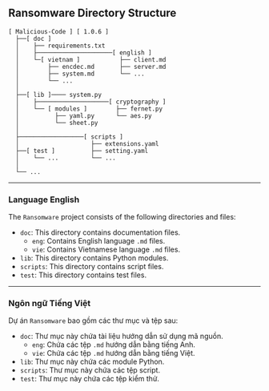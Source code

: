 ## Ransomware Directory Structure

```
[ Malicious-Code ] [ 1.0.6 ]
  ├──[ doc ]
  │    ├── requirements.txt
  │    ├─────────────────────[ english ]
  │    └─[ vietnam ]           ├── client.md
  │        ├── encdec.md       ├── server.md
  │        ├── system.md       └── ...
  │        └── ...
  │
  ├──[ lib ]──── system.py
  │    ├────────────────────[ cryptography ]       
  │    └── [ modules ]        ├── fernet.py      
  │          ├── yaml.py      └── aes.py               
  │          └── sheet.py
  │
  ├──────────────────[ scripts ]
  │                    ├── extensions.yaml
  ├──[ test ]          ├── setting.yaml
  │    └── ...         └── ...
  │     
  └── ...
```
---
### Language English

The `Ransomware` project consists of the following directories and files:

- `doc`: This directory contains documentation files.
    - `eng`: Contains English language `.md` files.
    - `vie`: Contains Vietnamese language `.md` files.
- `lib`: This directory contains Python modules.
- `scripts`: This directory contains script files.
- `test`: This directory contains test files.
---
### Ngôn ngữ Tiếng Việt

Dự án `Ransomware` bao gồm các thư mục và tệp sau:

- `doc`: Thư mục này chứa tài liệu hướng dẫn sử dụng mã nguồn.
    - `eng`: Chứa các tệp `.md` hướng dẫn bằng tiếng Anh.
    - `vie`: Chứa các tệp `.md` hướng dẫn bằng tiếng Việt.
- `lib`: Thư mục này chứa các module Python.
- `scripts`: Thư mục này chứa các tệp script.
- `test`: Thư mục này chứa các tệp kiểm thử.